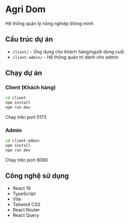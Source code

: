 # Agri Dom

Hệ thống quản lý nông nghiệp thông minh

## Cấu trúc dự án

- `client/` - Ứng dụng cho khách hàng/người dùng cuối
- `client-admin/` - Hệ thống quản trị dành cho admin

## Chạy dự án

### Client (Khách hàng)
```bash
cd client
npm install
npm run dev
```
Chạy trên port 5173

### Admin
```bash
cd client-admin
npm install  
npm run dev
```
Chạy trên port 8080

## Công nghệ sử dụng

- React 18
- TypeScript
- Vite
- Tailwind CSS
- React Router
- React Query
